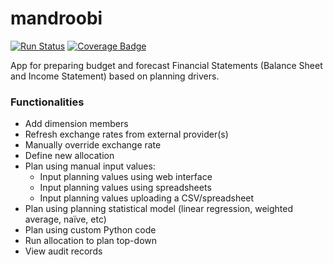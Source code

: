 mandroobi
===
[![Run Status](https://api.shippable.com/projects/59041549cd25170600366419/badge?branch=master)](https://app.shippable.com/github/ivansabik/mandroobi)
[![Coverage Badge](https://api.shippable.com/projects/59041549cd25170600366419/coverageBadge?branch=master)](https://app.shippable.com/github/ivansabik/mandroobi)

App for preparing budget and forecast Financial Statements (Balance Sheet and Income Statement) based on planning drivers.

### Functionalities

- Add dimension members
- Refresh exchange rates from external provider(s)
- Manually override exchange rate
- Define new allocation
- Plan using manual input values:
  - Input planning values using web interface
  - Input planning values using spreadsheets
  - Input planning values uploading a CSV/spreadsheet
- Plan using planning statistical model (linear regression, weighted average, naïve, etc)
- Plan using custom Python code
- Run allocation to plan top-down
- View audit records
